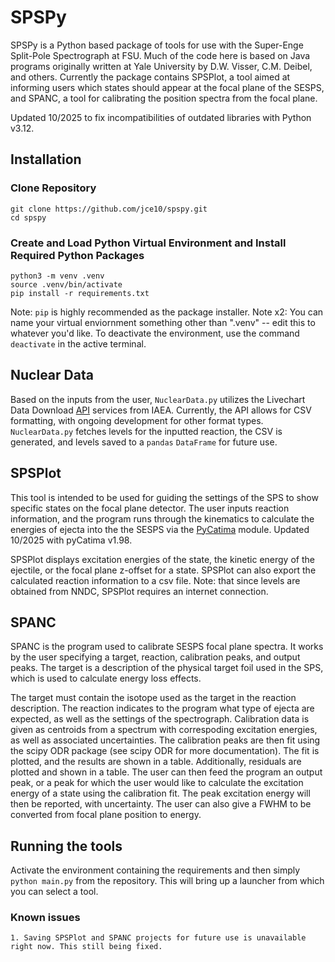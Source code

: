 # SPSPy
SPSPy is a Python based package of tools for use with the Super-Enge Split-Pole Spectrograph at FSU. Much of the code here is based on Java programs originally written at Yale University by D.W. Visser, C.M. Deibel, and others. Currently the package contains SPSPlot, a tool aimed at informing users which states should appear at the focal plane of the SESPS, and SPANC, a tool for calibrating the position spectra from the focal plane.

Updated 10/2025 to fix incompatibilities of outdated libraries with Python v3.12.

## Installation
### Clone Repository 
	git clone https://github.com/jce10/spspy.git
	cd spspy
### Create and Load Python Virtual Environment and Install Required Python Packages
	python3 -m venv .venv
	source .venv/bin/activate
	pip install -r requirements.txt
Note: `pip` is highly recommended as the package installer. 
Note x2: You can name your virtual enviornment something other than ".venv" -- edit this to whatever you'd like. To deactivate the environment, use the command `deactivate` in the active terminal. 

## Nuclear Data
Based on the inputs from the user, `NuclearData.py` utilizes the Livechart Data Download [API](https://www-nds.iaea.org/relnsd/vcharthtml/api_v0_guide.html) services from IAEA. Currently, the API allows for CSV formatting, with ongoing development for other format types. `NuclearData.py` fetches levels for the inputted reaction, the CSV is generated, and levels saved to a `pandas` `DataFrame` for future use. 

## SPSPlot
This tool is intended to be used for guiding the settings of the SPS to show specific states on the focal plane detector. The user inputs reaction information, and the program runs through the kinematics to calculate the energies of ejecta into the the SESPS via the [PyCatima](https://github.com/hrosiak/pycatima) module. Updated 10/2025 with pyCatima v1.98. 

SPSPlot displays excitation energies of the state, the kinetic energy of the ejectile, or the focal plane z-offset for a state. SPSPlot can also export the calculated reaction information to a csv file. 
Note: that since levels are obtained from NNDC, SPSPlot requires an internet connection.

## SPANC
SPANC is the program used to calibrate SESPS focal plane spectra. It works by the user specifying a target, reaction, calibration peaks, and output peaks. The target is a description of the physical target foil used in the SPS, which is used to calculate energy loss effects. 

The target must contain the isotope used as the target in the reaction description. The reaction indicates to the program what type of ejecta are expected, as well as the settings of the spectrograph. Calibration data is given as centroids from a spectrum with correspoding excitation energies, as well as associated uncertainties. The calibration peaks are then fit using the scipy ODR package (see scipy ODR for more documentation). The fit is plotted, and the results are shown in a table. Additionally, residuals are plotted and shown in a table. The user can then feed the program an output peak, or a peak for which the user would like to calculate the excitation energy of a state using the calibration fit. The peak excitation energy will then be reported, with uncertainty. The user can also give a FWHM to be converted from focal plane position to energy. 


## Running the tools
Activate the environment containing the requirements and then simply `python main.py` from the repository. This will bring up a launcher from which you can select a tool.

### Known issues
	1. Saving SPSPlot and SPANC projects for future use is unavailable right now. This still being fixed. 
